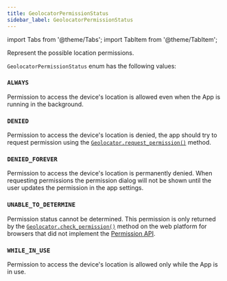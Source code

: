 ```yaml
---
title: GeolocatorPermissionStatus
sidebar_label: GeolocatorPermissionStatus
---
```


import Tabs from '@theme/Tabs';
import TabItem from '@theme/TabItem';

Represent the possible location permissions.

`GeolocatorPermissionStatus` enum has the following values:

### `ALWAYS`

Permission to access the device's location is allowed even when the App is running in the background.

### `DENIED`

Permission to access the device's location is denied, the app should try to request permission using
the [`Geolocator.request_permission()`](/docs/controls/geolocator#request_permission) method.

### `DENIED_FOREVER`

Permission to access the device's location is permanently denied. When requesting permissions the permission dialog will
not be shown until the user updates the permission in the app settings.

### `UNABLE_TO_DETERMINE`

Permission status cannot be determined. This permission is only returned by
the [`Geolocator.check_permission()`](/docs/controls/geolocator#get_permission_status) method on the web platform for
browsers that did not implement the [Permission API](https://developer.mozilla.org/en-US/docs/Web/API/Permissions_API).

### `WHILE_IN_USE`

Permission to access the device's location is allowed only while the App is in use.


